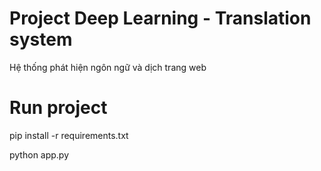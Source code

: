 # Project Deep Learning - Translation system
Hệ thống phát hiện ngôn ngữ và dịch trang web
# Run project
pip install -r requirements.txt

python app.py